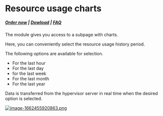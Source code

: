 # Resource usage charts

#####  [Order now](https://panel.puqcloud.com/index.php?rp=/store/whmcs-module-proxmox-kvm) | [Dowload](https://download.puqcloud.com/WHMCS/servers/PUQ_WHMCS-Proxmox-KVM/) | [FAQ](https://faq.puqcloud.com/)

The module gives you access to a subpage with charts.

Here, you can conveniently select the resource usage history period.

The following options are available for selection.

- For the last hour
- For the last day
- for the last week
- For the last month
- For the last year

Data is transferred from the hypervisor server in real time when the desired option is selected.

[![image-1662455920863.png](https://doc.puq.info/uploads/images/gallery/2022-09/scaled-1680-/image-1662455920863.png)](https://doc.puq.info/uploads/images/gallery/2022-09/image-1662455920863.png)
